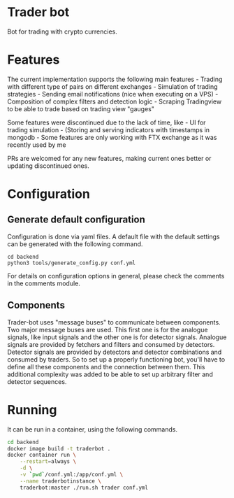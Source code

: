 # Trader bot

Bot for trading with crypto currencies.

# Features

The current implementation supports the following main features
    - Trading with different type of pairs on different exchanges
    - Simulation of trading strategies
    - Sending email notifications (nice when executing on a VPS)
    - Composition of complex filters and detection logic
    - Scraping Tradingview to be able to trade based on trading view "gauges"

Some features were discontinued due to the lack of time, like
    - UI for trading simulation
    - (Storing and serving indicators with timestamps in mongodb
    - Some features are only working with FTX exchange as it was recently used by me

PRs are welcomed for any new features, making current ones better or updating discontinued ones.

# Configuration

## Generate default configuration

Configuration is done via yaml files. A default file with the default
settings can be generated with the following command.
```python3
cd backend
python3 tools/generate_config.py conf.yml
```

For details on configuration options in general, please check the comments
in the comments module.

## Components

Trader-bot uses "message buses" to communicate between components. Two major
message buses are used. This first one is for the analogue signals, like
input signals and the other one is for detector signals. Analogue signals
are provided by fetchers and filters and consumed by detectors. Detector
signals are provided by detectors and detector combinations and consumed by
traders. So to set up a properly functioning bot, you'll have to define all
these components and the connection between them. This additional complexity
was added to be able to set up arbitrary filter and detector sequences.

# Running

It can be run in a container, using the following commands.

```bash
cd backend
docker image build -t traderbot .
docker container run \
	--restart=always \
	-d \
	-v `pwd`/conf.yml:/app/conf.yml \
	--name traderbotinstance \
	traderbot:master ./run.sh trader conf.yml
```
